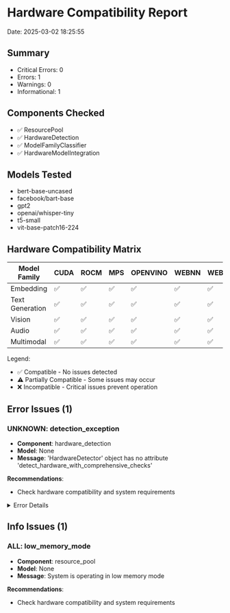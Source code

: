 # Hardware Compatibility Report
Date: 2025-03-02 18:25:55

## Summary

- Critical Errors: 0
- Errors: 1
- Warnings: 0
- Informational: 1

## Components Checked

- ✅ ResourcePool
- ✅ HardwareDetection
- ✅ ModelFamilyClassifier
- ✅ HardwareModelIntegration

## Models Tested

- bert-base-uncased
- facebook/bart-base
- gpt2
- openai/whisper-tiny
- t5-small
- vit-base-patch16-224

## Hardware Compatibility Matrix

| Model Family | CUDA | ROCM | MPS | OPENVINO | WEBNN | WEBGPU | CPU |
|--------------|------|------|-----|----------|-------|--------|-----|
| Embedding | ✅ | ✅ | ✅ | ✅ | ✅ | ✅ | ✅ |
| Text Generation | ✅ | ✅ | ✅ | ✅ | ✅ | ✅ | ✅ |
| Vision | ✅ | ✅ | ✅ | ✅ | ✅ | ✅ | ✅ |
| Audio | ✅ | ✅ | ✅ | ✅ | ✅ | ✅ | ✅ |
| Multimodal | ✅ | ✅ | ✅ | ✅ | ✅ | ✅ | ✅ |

Legend:
- ✅ Compatible - No issues detected
- ⚠️ Partially Compatible - Some issues may occur
- ❌ Incompatible - Critical issues prevent operation

## Error Issues (1)

### UNKNOWN: detection_exception

- **Component**: hardware_detection
- **Model**: None
- **Message**: 'HardwareDetector' object has no attribute 'detect_hardware_with_comprehensive_checks'

**Recommendations**:

- Check hardware compatibility and system requirements

<details>
<summary>Error Details</summary>

```
Traceback (most recent call last):
  File "/home/barberb/ipfs_accelerate_py/test/hardware_compatibility_reporter.py", line 161, in collect_hardware_detection_errors
    hw_info = detector.detect_hardware_with_comprehensive_checks()
              ^^^^^^^^^^^^^^^^^^^^^^^^^^^^^^^^^^^^^^^^^^^^^^^^^^
AttributeError: 'HardwareDetector' object has no attribute 'detect_hardware_with_comprehensive_checks'

```
</details>


## Info Issues (1)

### ALL: low_memory_mode

- **Component**: resource_pool
- **Model**: None
- **Message**: System is operating in low memory mode

**Recommendations**:

- Check hardware compatibility and system requirements
